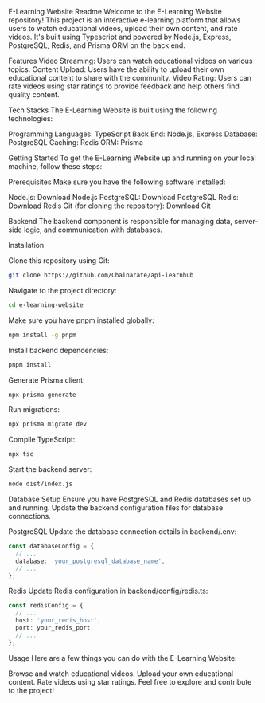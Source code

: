 E-Learning Website Readme
Welcome to the E-Learning Website repository! This project is an interactive e-learning platform that allows users to watch educational videos, 
upload their own content, and rate videos. It's built using Typescript and powered by Node.js, 
Express, PostgreSQL, Redis, and Prisma ORM on the back end.

Features
Video Streaming: Users can watch educational videos on various topics.
Content Upload: Users have the ability to upload their own educational content to share with the community.
Video Rating: Users can rate videos using star ratings to provide feedback and help others find quality content.

Tech Stacks
The E-Learning Website is built using the following technologies:

Programming Languages: TypeScript
Back End: Node.js, Express
Database: PostgreSQL
Caching: Redis
ORM: Prisma

Getting Started
To get the E-Learning Website up and running on your local machine, follow these steps:

Prerequisites
Make sure you have the following software installed:

Node.js: Download Node.js
PostgreSQL: Download PostgreSQL
Redis: Download Redis
Git (for cloning the repository): Download Git

Backend
The backend component is responsible for managing data, server-side logic, and communication with databases.

Installation

Clone this repository using Git:
```bash
git clone https://github.com/Chainarate/api-learnhub
```
Navigate to the project directory:
```bash
cd e-learning-website
```
Make sure you have pnpm installed globally:
```bash
npm install -g pnpm
```
Install backend dependencies:
```bash
pnpm install
```
Generate Prisma client:
```bash
npx prisma generate
```
Run migrations:
```bash
npx prisma migrate dev
```
Compile TypeScript:
```bash
npx tsc
```

Start the backend server:
```bash
node dist/index.js
```

Database Setup
Ensure you have PostgreSQL and Redis databases set up and running. Update the backend configuration files for database connections.

PostgreSQL
Update the database connection details in backend/.env:
```ts
const databaseConfig = {
  // ...
  database: 'your_postgresql_database_name',
  // ...
};
```
Redis
Update Redis configuration in backend/config/redis.ts:
```ts
const redisConfig = {
  // ...
  host: 'your_redis_host',
  port: your_redis_port,
  // ...
};
```
Usage
Here are a few things you can do with the E-Learning Website:

Browse and watch educational videos.
Upload your own educational content.
Rate videos using star ratings.
Feel free to explore and contribute to the project!

